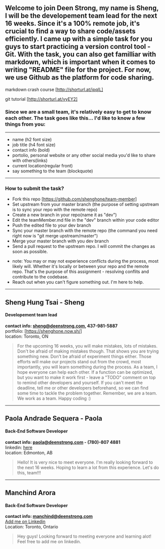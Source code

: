 ## Welcome to join Deen Strong, my name is Sheng, I will be the developement team lead for the next 16 weeks. Since it's a 100% remote job, it's crucial to find a way to share code/assets efficiently. I came up with a simple task for you guys to start practicing a version control tool - Git. With the task, you can also get familliar with markdown, which is important when it comes to writing "README" file for the project. For now, we use Github as the platform for code sharing.

markdown crash course [http://shorturl.at/ipqIL]

git tutorial [http://shorturl.at/vyEY2]

### Since we are a small team, it's relatively easy to get to know each other. The task goes like this... I'd like to know a few things from you:

<hr/>

- name (h2 font size)
- job title (h4 font size)
- contact info (bold)
- portolio, personal website or any other social media you'd like to share with others(links)
- current location(regular front)
- say something to the team (blockquote)

<hr/>

### How to submit the task?

- Fork this repo [https://github.com/shenghone/team-member]
- Set upstream from your master branch (the purpose of setting upstream is to sync your repo with the remote repo)
- Create a new branch in your repo(name it as "dev")
- Edit the teamMember.md file in the "dev" branch within your code editor
- Push the edited file to your dev branch
- Sync your master branch with the remote repo (the command you need right now is "git merge upstream/master")
- Merge your master branch with you dev branch
- Send a pull request to the upstream repo. I will commit the changes as soon as possible.

* note: You may or may not experience conflicts during the process, most likely will. Whether it's locally or between your repo and the remote repo. That's the purpose of this assignment - resolving conflits and contribute to the codebase.
* Reach out when you can't figure something out. I'm here to help.

---

## Sheng Hung Tsai - Sheng

#### Developement team lead

**contact info: sheng@deenstrong.com, 437-981-5887** <br/>
portfolio: [https://shenghone.now.sh/] <br/>
location: Toronto, ON <br/>

> For the upcoming 16 weeks, you will make mistakes, lots of mistakes. Don't be afraid of making mistakes though. That shows you are trying something new. Don't be afraid of experiment things either. Those efforts will make our projects stand out from the crowd, most importantly, you will learn something during the process.
> As a team, I hope everyone can help each other. If a function can be optimized, but you want to make it work first - leave a "TODO" comment on top to remind other developers and yourself. If you can't meet the deadline, tell me or other developers beforehand, so we can find some time to tackle the problem together. Remember, we are a team. We work as a team. Happy coding :)

---

## Paola Andrade Sequera - Paola

#### Back-End Software Developer

**contact info: paola@deenstrong.com - (780)-807 4881** <br/>
linkedin: [here](https://www.linkedin.com/in/paola-andrade-sequera-b2287219a/) <br/>
location: Edmonton, AB <br/>

>Hello! It is very nice to meet everyone. I'm really looking forward to the next 16 weeks. Hoping to learn a lot from this experience. Let's do this, team!!!

---
## Manchind Arora
#### Back-End Software Developer

**contact info: manchind@deenstrong.com** <br/>
[Add me on Linkedin](https://www.linkedin.com/in/manchind-arora-64a8a5185/) <br/>
Location: Toronto, Ontario <br/>
>Hey guys! Looking forward to meeting everyone and learning alot! Feel free to add me on linkedin.


